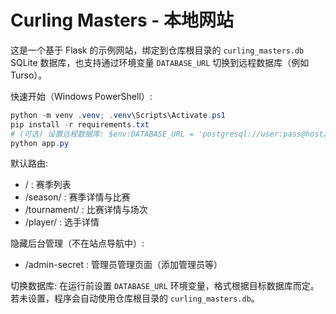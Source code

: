 # Curling Masters - 本地网站

这是一个基于 Flask 的示例网站，绑定到仓库根目录的 `curling_masters.db` SQLite 数据库，也支持通过环境变量 `DATABASE_URL` 切换到远程数据库（例如 Turso）。

快速开始（Windows PowerShell）:

```powershell
python -m venv .venv; .venv\Scripts\Activate.ps1
pip install -r requirements.txt
# (可选) 设置远程数据库: $env:DATABASE_URL = 'postgresql://user:pass@host/db'
python app.py
```

默认路由:
- / : 赛季列表
- /season/<id> : 赛季详情与比赛
- /tournament/<id> : 比赛详情与场次
- /player/<id> : 选手详情

隐藏后台管理（不在站点导航中）:
- /admin-secret : 管理员管理页面（添加管理员等）

切换数据库:
在运行前设置 `DATABASE_URL` 环境变量，格式根据目标数据库而定。若未设置，程序会自动使用仓库根目录的 `curling_masters.db`。
